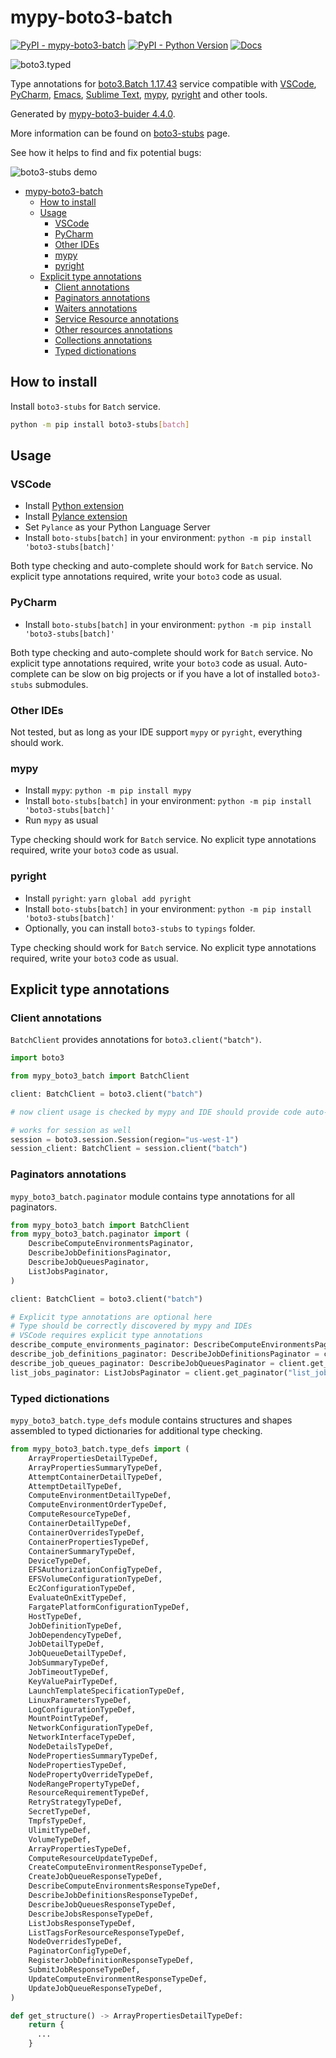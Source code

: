 # mypy-boto3-batch

[![PyPI - mypy-boto3-batch](https://img.shields.io/pypi/v/mypy-boto3-batch.svg?color=blue)](https://pypi.org/project/mypy-boto3-batch)
[![PyPI - Python Version](https://img.shields.io/pypi/pyversions/mypy-boto3-batch.svg?color=blue)](https://pypi.org/project/mypy-boto3-batch)
[![Docs](https://img.shields.io/readthedocs/mypy-boto3-builder.svg?color=blue)](https://mypy-boto3-builder.readthedocs.io/)

![boto3.typed](https://github.com/vemel/mypy_boto3_builder/raw/master/logo.png)

Type annotations for
[boto3.Batch 1.17.43](https://boto3.amazonaws.com/v1/documentation/api/1.17.43/reference/services/batch.html#Batch) service
compatible with
[VSCode](https://code.visualstudio.com/),
[PyCharm](https://www.jetbrains.com/pycharm/),
[Emacs](https://www.gnu.org/software/emacs/),
[Sublime Text](https://www.sublimetext.com/),
[mypy](https://github.com/python/mypy),
[pyright](https://github.com/microsoft/pyright)
and other tools.

Generated by [mypy-boto3-buider 4.4.0](https://github.com/vemel/mypy_boto3_builder).

More information can be found on [boto3-stubs](https://pypi.org/project/boto3-stubs/) page.

See how it helps to find and fix potential bugs:

![boto3-stubs demo](https://github.com/vemel/mypy_boto3_builder/raw/master/demo.gif)

- [mypy-boto3-batch](#mypy-boto3-batch)
  - [How to install](#how-to-install)
  - [Usage](#usage)
    - [VSCode](#vscode)
    - [PyCharm](#pycharm)
    - [Other IDEs](#other-ides)
    - [mypy](#mypy)
    - [pyright](#pyright)
  - [Explicit type annotations](#explicit-type-annotations)
    - [Client annotations](#client-annotations)
    - [Paginators annotations](#paginators-annotations)
    - [Waiters annotations](#waiters-annotations)
    - [Service Resource annotations](#service-resource-annotations)
    - [Other resources annotations](#other-resources-annotations)
    - [Collections annotations](#collections-annotations)
    - [Typed dictionations](#typed-dictionations)

## How to install

Install `boto3-stubs` for `Batch` service.

```bash
python -m pip install boto3-stubs[batch]
```

## Usage

### VSCode

- Install [Python extension](https://marketplace.visualstudio.com/items?itemName=ms-python.python)
- Install [Pylance extension](https://marketplace.visualstudio.com/items?itemName=ms-python.vscode-pylance)
- Set `Pylance` as your Python Language Server
- Install `boto-stubs[batch]` in your environment: `python -m pip install 'boto3-stubs[batch]'`

Both type checking and auto-complete should work for `Batch` service.
No explicit type annotations required, write your `boto3` code as usual.

### PyCharm

- Install `boto-stubs[batch]` in your environment: `python -m pip install 'boto3-stubs[batch]'`

Both type checking and auto-complete should work for `Batch` service.
No explicit type annotations required, write your `boto3` code as usual.
Auto-complete can be slow on big projects or if you have a lot of installed `boto3-stubs` submodules.

### Other IDEs

Not tested, but as long as your IDE support `mypy` or `pyright`, everything should work.

### mypy

- Install `mypy`: `python -m pip install mypy`
- Install `boto-stubs[batch]` in your environment: `python -m pip install 'boto3-stubs[batch]'`
- Run `mypy` as usual

Type checking should work for `Batch` service.
No explicit type annotations required, write your `boto3` code as usual.

### pyright

- Install `pyright`: `yarn global add pyright`
- Install `boto-stubs[batch]` in your environment: `python -m pip install 'boto3-stubs[batch]'`
- Optionally, you can install `boto3-stubs` to `typings` folder.

Type checking should work for `Batch` service.
No explicit type annotations required, write your `boto3` code as usual.

## Explicit type annotations

### Client annotations

`BatchClient` provides annotations for `boto3.client("batch")`.

```python
import boto3

from mypy_boto3_batch import BatchClient

client: BatchClient = boto3.client("batch")

# now client usage is checked by mypy and IDE should provide code auto-complete

# works for session as well
session = boto3.session.Session(region="us-west-1")
session_client: BatchClient = session.client("batch")
```

### Paginators annotations

`mypy_boto3_batch.paginator` module contains type annotations for all paginators.

```python
from mypy_boto3_batch import BatchClient
from mypy_boto3_batch.paginator import (
    DescribeComputeEnvironmentsPaginator,
    DescribeJobDefinitionsPaginator,
    DescribeJobQueuesPaginator,
    ListJobsPaginator,
)

client: BatchClient = boto3.client("batch")

# Explicit type annotations are optional here
# Type should be correctly discovered by mypy and IDEs
# VSCode requires explicit type annotations
describe_compute_environments_paginator: DescribeComputeEnvironmentsPaginator = client.get_paginator("describe_compute_environments")
describe_job_definitions_paginator: DescribeJobDefinitionsPaginator = client.get_paginator("describe_job_definitions")
describe_job_queues_paginator: DescribeJobQueuesPaginator = client.get_paginator("describe_job_queues")
list_jobs_paginator: ListJobsPaginator = client.get_paginator("list_jobs")
```







### Typed dictionations

`mypy_boto3_batch.type_defs` module contains structures and shapes assembled
to typed dictionaries for additional type checking.

```python
from mypy_boto3_batch.type_defs import (
    ArrayPropertiesDetailTypeDef,
    ArrayPropertiesSummaryTypeDef,
    AttemptContainerDetailTypeDef,
    AttemptDetailTypeDef,
    ComputeEnvironmentDetailTypeDef,
    ComputeEnvironmentOrderTypeDef,
    ComputeResourceTypeDef,
    ContainerDetailTypeDef,
    ContainerOverridesTypeDef,
    ContainerPropertiesTypeDef,
    ContainerSummaryTypeDef,
    DeviceTypeDef,
    EFSAuthorizationConfigTypeDef,
    EFSVolumeConfigurationTypeDef,
    Ec2ConfigurationTypeDef,
    EvaluateOnExitTypeDef,
    FargatePlatformConfigurationTypeDef,
    HostTypeDef,
    JobDefinitionTypeDef,
    JobDependencyTypeDef,
    JobDetailTypeDef,
    JobQueueDetailTypeDef,
    JobSummaryTypeDef,
    JobTimeoutTypeDef,
    KeyValuePairTypeDef,
    LaunchTemplateSpecificationTypeDef,
    LinuxParametersTypeDef,
    LogConfigurationTypeDef,
    MountPointTypeDef,
    NetworkConfigurationTypeDef,
    NetworkInterfaceTypeDef,
    NodeDetailsTypeDef,
    NodePropertiesSummaryTypeDef,
    NodePropertiesTypeDef,
    NodePropertyOverrideTypeDef,
    NodeRangePropertyTypeDef,
    ResourceRequirementTypeDef,
    RetryStrategyTypeDef,
    SecretTypeDef,
    TmpfsTypeDef,
    UlimitTypeDef,
    VolumeTypeDef,
    ArrayPropertiesTypeDef,
    ComputeResourceUpdateTypeDef,
    CreateComputeEnvironmentResponseTypeDef,
    CreateJobQueueResponseTypeDef,
    DescribeComputeEnvironmentsResponseTypeDef,
    DescribeJobDefinitionsResponseTypeDef,
    DescribeJobQueuesResponseTypeDef,
    DescribeJobsResponseTypeDef,
    ListJobsResponseTypeDef,
    ListTagsForResourceResponseTypeDef,
    NodeOverridesTypeDef,
    PaginatorConfigTypeDef,
    RegisterJobDefinitionResponseTypeDef,
    SubmitJobResponseTypeDef,
    UpdateComputeEnvironmentResponseTypeDef,
    UpdateJobQueueResponseTypeDef,
)

def get_structure() -> ArrayPropertiesDetailTypeDef:
    return {
      ...
    }
```
